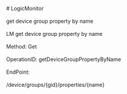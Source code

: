 <br>#     LogicMonitor</br>
<br>get device group property by name</br>
<br>LM get device group property by name</br>
<br>Method: Get</br>
<br>OperationID: getDeviceGroupPropertyByName</br>
<br>EndPoint:</br>
<br>/device/groups/{gid}/properties/{name}</br>
